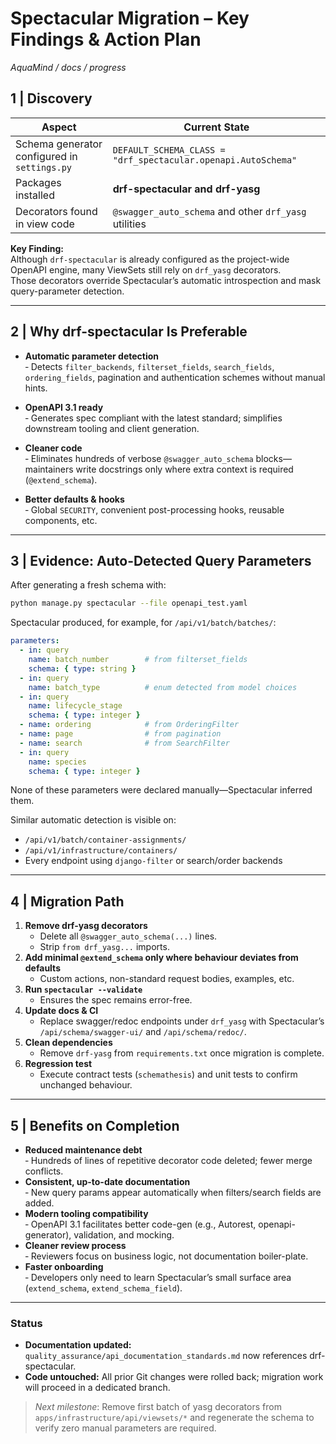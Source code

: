 # Spectacular Migration – Key Findings & Action Plan
_AquaMind / docs / progress_

## 1  |  Discovery

| Aspect | Current State |
|--------|---------------|
| Schema generator configured in `settings.py` | `DEFAULT_SCHEMA_CLASS = "drf_spectacular.openapi.AutoSchema"` |
| Packages installed | **drf-spectacular** **and** **drf-yasg** |
| Decorators found in view code | `@swagger_auto_schema` and other `drf_yasg` utilities |

**Key Finding:**  
Although `drf-spectacular` is already configured as the project-wide OpenAPI engine, many ViewSets still rely on `drf_yasg` decorators.  
Those decorators override Spectacular’s automatic introspection and mask query-parameter detection.

---

## 2  |  Why drf-spectacular Is Preferable

* **Automatic parameter detection**  
  ‑ Detects `filter_backends`, `filterset_fields`, `search_fields`, `ordering_fields`, pagination and authentication schemes without manual hints.

* **OpenAPI 3.1 ready**  
  ‑ Generates spec compliant with the latest standard; simplifies downstream tooling and client generation.

* **Cleaner code**  
  ‑ Eliminates hundreds of verbose `@swagger_auto_schema` blocks—maintainers write docstrings only where extra context is required (`@extend_schema`).

* **Better defaults & hooks**  
  ‑ Global `SECURITY`, convenient post-processing hooks, reusable components, etc.

---

## 3  |  Evidence: Auto-Detected Query Parameters

After generating a fresh schema with:

```bash
python manage.py spectacular --file openapi_test.yaml
```

Spectacular produced, for example, for `/api/v1/batch/batches/`:

```yaml
parameters:
  - in: query
    name: batch_number        # from filterset_fields
    schema: { type: string }
  - in: query
    name: batch_type          # enum detected from model choices
  - in: query
    name: lifecycle_stage
    schema: { type: integer }
  - name: ordering            # from OrderingFilter
  - name: page                # from pagination
  - name: search              # from SearchFilter
  - in: query
    name: species
    schema: { type: integer }
```

None of these parameters were declared manually—Spectacular inferred them.

Similar automatic detection is visible on:

* `/api/v1/batch/container-assignments/`
* `/api/v1/infrastructure/containers/`
* Every endpoint using `django-filter` or search/order backends

---

## 4  |  Migration Path

1. **Remove drf-yasg decorators**
   * Delete all `@swagger_auto_schema(...)` lines.
   * Strip `from drf_yasg...` imports.
2. **Add minimal `@extend_schema` only where behaviour deviates from defaults**  
   * Custom actions, non-standard request bodies, examples, etc.
3. **Run `spectacular --validate`**  
   * Ensures the spec remains error-free.
4. **Update docs & CI**
   * Replace swagger/redoc endpoints under `drf_yasg` with Spectacular’s `/api/schema/swagger-ui/` and `/api/schema/redoc/`.
5. **Clean dependencies**
   * Remove `drf-yasg` from `requirements.txt` once migration is complete.
6. **Regression test**
   * Execute contract tests (`schemathesis`) and unit tests to confirm unchanged behaviour.

---

## 5  |  Benefits on Completion

* **Reduced maintenance debt**  
  ‑ Hundreds of lines of repetitive decorator code deleted; fewer merge conflicts.
* **Consistent, up-to-date documentation**  
  ‑ New query params appear automatically when filters/search fields are added.
* **Modern tooling compatibility**  
  ‑ OpenAPI 3.1 facilitates better code-gen (e.g., Autorest, openapi-generator), validation, and mocking.
* **Cleaner review process**  
  ‑ Reviewers focus on business logic, not documentation boiler-plate.
* **Faster onboarding**  
  ‑ Developers only need to learn Spectacular’s small surface area (`extend_schema`, `extend_schema_field`).

---

### Status

* **Documentation updated:** `quality_assurance/api_documentation_standards.md` now references drf-spectacular.
* **Code untouched:** All prior Git changes were rolled back; migration work will proceed in a dedicated branch.

> _Next milestone_: Remove first batch of yasg decorators from `apps/infrastructure/api/viewsets/*` and regenerate the schema to verify zero manual parameters are required.

